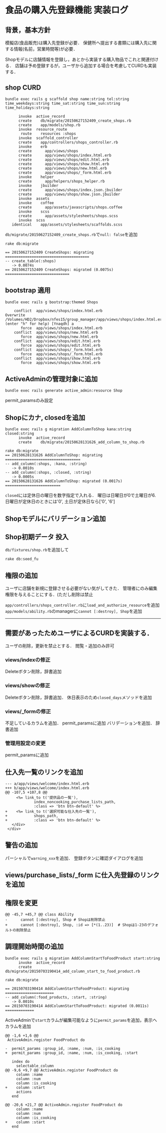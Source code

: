 # 食品の購入先登録機能 実装ログ

## 背景，基本方針

模擬店(食品販売)は購入先登録が必要．
保健所へ提出する書類には購入先に関する情報(名前，営業時間等)が必要．

Shopモデルに店舗情報を登録し，あとから実装する購入物品でこれと関連付ける．
店舗は予め登録するが，ユーザから追加する場合を考慮してCURDも実装する．

## shop CURD

```
bundle exec rails g scaffold shop name:string tel:string time_weekdays:string time_sat:string time_sun:string time_holidays:string

      invoke  active_record
      create    db/migrate/20150627152409_create_shops.rb
      create    app/models/shop.rb
      invoke  resource_route
       route    resources :shops
      invoke  scaffold_controller
      create    app/controllers/shops_controller.rb
      invoke    erb
      create      app/views/shops
      create      app/views/shops/index.html.erb
      create      app/views/shops/edit.html.erb
      create      app/views/shops/show.html.erb
      create      app/views/shops/new.html.erb
      create      app/views/shops/_form.html.erb
      invoke    helper
      create      app/helpers/shops_helper.rb
      invoke    jbuilder
      create      app/views/shops/index.json.jbuilder
      create      app/views/shops/show.json.jbuilder
      invoke  assets
      invoke    coffee
      create      app/assets/javascripts/shops.coffee
      invoke    scss
      create      app/assets/stylesheets/shops.scss
      invoke  scss
   identical    app/assets/stylesheets/scaffolds.scss
```

`db/migrate/20150627152409_create_shops.rb`で`null: false`を追加

```
rake db:migrate

== 20150627152409 CreateShops: migrating ======================================
-- create_table(:shops)
   -> 0.0074s
== 20150627152409 CreateShops: migrated (0.0075s) =============================
``` 

## bootstrap 適用

```
bundle exec rails g bootstrap:themed Shops

    conflict  app/views/shops/index.html.erb
Overwrite /Volumes/HD2/Dropbox/nfes15/group_manager/app/views/shops/index.html.erb? (enter "h" for help) [Ynaqdh] a
       force  app/views/shops/index.html.erb
    conflict  app/views/shops/new.html.erb
       force  app/views/shops/new.html.erb
    conflict  app/views/shops/edit.html.erb
       force  app/views/shops/edit.html.erb
    conflict  app/views/shops/_form.html.erb
       force  app/views/shops/_form.html.erb
    conflict  app/views/shops/show.html.erb
       force  app/views/shops/show.html.erb
```

## ActiveAdminの管理対象に追加

```
bundle exec rails generate active_admin:resource Shop
```

permit_paramsのみ設定

## Shopにカナ, closedを追加

```
bundle exec rails g migration AddColumnToShop kana:string closed:string
      invoke  active_record
      create    db/migrate/20150628131626_add_column_to_shop.rb

rake db:migrate
== 20150628131626 AddColumnToShop: migrating ==================================
-- add_column(:shops, :kana, :string)
   -> 0.0010s
-- add_column(:shops, :closed, :string)
   -> 0.0005s
== 20150628131626 AddColumnToShop: migrated (0.0017s) =========================
```

`closed`には定休日の曜日を数字指定で入れる．
曜日は日曜日が0で土曜日が6.
日曜日が定休日のときには'0', 土日が定休日なら['0', '6']

## Shopモデルにバリデーション追加

## Shop初期データ 投入

`db/fixtures/shop.rb`を追加して

```
rake db:seed_fu
```

## 権限の追加

ユーザに店舗を新規に登録させる必要がない気がしてきた．
管理者にのみ編集権限を与えることにする．(ただし削除は禁止

`app/controllers/shops_controller.rb`に`load_and_authorize_resource`を追加
`app/models/ability.rb`のmanagerに`cannot [:destroy], Shop`を追加

---

## 需要があったためユーザによるCURDを実装する．

ユーザの削除，更新を禁止とする．
閲覧・追加のみ許可

### views/indexの修正

Deleteボタン削除，辞書追加

### views/showの修正

Deleteボタン削除，辞書追加．
休日表示のため`closed_days`メソッドを追加

### views/_formの修正

不足しているカラムを追加．
permit_paramsに追加
バリデーションを追加．
辞書追加

### 管理用設定の変更

permit_paramsに追加

## 仕入先一覧のリンクを追加

```
--- a/app/views/welcome/index.html.erb
+++ b/app/views/welcome/index.html.erb
@@ -107,5 +107,8 @@
     <%= link_to t('提供品の一覧'),
             index_noncooking_purchase_lists_path,
             :class => 'btn btn-default' %>
+    <%= link_to t('選択可能な仕入先の一覧'),
+            shops_path,
+            :class => 'btn btn-default' %>
   </div>
 </div>
```

## 警告の追加

パーシャルで`warning_xxx`を追加．
登録ボタンに確認ダイアログを追加

## views/purchase_lists/_form に仕入先登録のリンクを追加

## 権限を変更

```
@@ -45,7 +45,7 @@ class Ability
-      cannot [:destroy], Shop # Shopは削除禁止
+      cannot [:destroy], Shop, :id => [*(1..23)]  # Shopは1-23のデフォルトの削除禁止
```

## 調理開始時間の追加

```
bundle exec rails g migration AddColumnStartToFoodProduct start:string
      invoke  active_record
      create    db/migrate/20150703190414_add_column_start_to_food_product.rb

rake db:migrate

== 20150703190414 AddColumnStartToFoodProduct: migrating ======================
-- add_column(:food_products, :start, :string)
   -> 0.0010s
== 20150703190414 AddColumnStartToFoodProduct: migrated (0.0011s) =============
```

ActiveAdminで`start`カラムが編集可能なように`permit_params`を追加，表示へカラムを追加

```
@@ -1,6 +1,6 @@
 ActiveAdmin.register FoodProduct do

-  permit_params :group_id, :name, :num, :is_cooking
+  permit_params :group_id, :name, :num, :is_cooking, :start

   index do
     selectable_column
@@ -9,6 +9,7 @@ ActiveAdmin.register FoodProduct do
     column :name
     column :num
     column :is_cooking
+    column :start
     actions
   end

@@ -20,6 +21,7 @@ ActiveAdmin.register FoodProduct do
     column :name
     column :num
     column :is_cooking
+    column :start
   end
```
